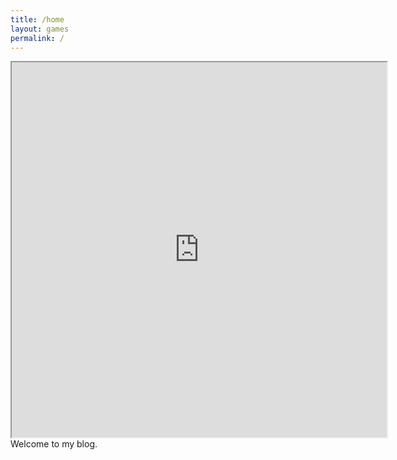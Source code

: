 ```yaml
---
title: /home
layout: games
permalink: /
---
```


<!-- <img src="favicon.ico"> -->
<iframe src="https://editor.p5js.org/Plotkine/present/kmFef9ExW" width="600px" height="600px" frameBorder="10" title="snake"></iframe>
<!-- <br>-->
Welcome to my blog.
